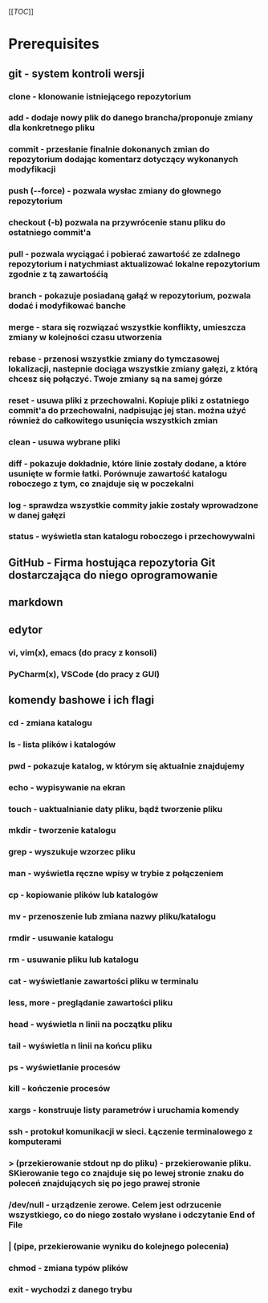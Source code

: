 [[_TOC_]]
# Prerequisites
## git - system kontroli wersji
### clone - klonowanie istniejącego repozytorium
### add - dodaje nowy plik do danego brancha/proponuje zmiany dla konkretnego pliku
### commit - przesłanie finalnie dokonanych zmian do repozytorium dodając komentarz dotyczący wykonanych modyfikacji
### push (--force) - pozwala wysłac zmiany do głownego repozytorium
### checkout (-b) pozwala na przywrócenie stanu pliku do ostatniego commit'a
### pull - pozwala wyciągać i pobierać zawartość ze zdalnego repozytorium i natychmiast aktualizować lokalne repozytorium zgodnie z tą zawartośćią
### branch - pokazuje posiadaną gałąź w repozytorium, pozwala dodać i modyfikować banche
### merge - stara się rozwiązać wszystkie konflikty, umieszcza zmiany w kolejności czasu utworzenia
### rebase - przenosi wszystkie zmiany do tymczasowej lokalizacji, nastepnie dociąga wszystkie zmiany gałęzi, z którą chcesz się połączyć. Twoje zmiany są na samej górze
### reset - usuwa pliki z przechowalni. Kopiuje pliki z ostatniego commit'a do przechowalni, nadpisując jej stan. można użyć również do całkowitego usunięcia wszystkich zmian
### clean - usuwa wybrane pliki
### diff - pokazuje dokładnie, które linie zostały dodane, a które usunięte w formie łatki. Porównuje zawartość katalogu roboczego z tym, co znajduje się w poczekalni
### log - sprawdza wszystkie commity jakie zostały wprowadzone w danej gałęzi
### status - wyświetla stan katalogu roboczego i przechowywalni
## GitHub - Firma hostująca repozytoria Git dostarczająca do niego oprogramowanie
## markdown
## edytor
### vi, vim(x), emacs (do pracy z konsoli)
### PyCharm(x), VSCode (do pracy z GUI)
## komendy bashowe i ich flagi
### cd - zmiana katalogu
### ls - lista plików i katalogów
### pwd - pokazuje katalog, w którym się aktualnie znajdujemy
### echo - wypisywanie na ekran
### touch - uaktualnianie daty pliku, bądź tworzenie pliku
### mkdir - tworzenie katalogu
### grep - wyszukuje wzorzec pliku
### man - wyświetla ręczne wpisy w trybie z połączeniem
### cp - kopiowanie plików lub katalogów
### mv - przenoszenie lub zmiana nazwy pliku/katalogu
### rmdir - usuwanie katalogu
### rm - usuwanie pliku lub katalogu
### cat - wyświetlanie zawartości pliku w terminalu
### less, more - preglądanie zawartości pliku
### head - wyświetla n linii na początku pliku
### tail - wyświetla n linii na końcu pliku
### ps - wyświetlanie procesów
### kill - kończenie procesów
### xargs - konstruuje listy parametrów i uruchamia komendy
### ssh - protokuł komunikacji w sieci. Łączenie terminalowego z komputerami
### > (przekierowanie stdout np do pliku) - przekierowanie pliku. SKierowanie tego co znajduje się po lewej stronie znaku do poleceń znajdujących się po jego prawej stronie
### /dev/null - urządzenie zerowe. Celem jest odrzucenie wszystkiego, co do niego zostało wysłane i odczytanie End of File
### | (pipe, przekierowanie wyniku do kolejnego polecenia) 
### chmod - zmiana typów plików
### exit - wychodzi z danego trybu
